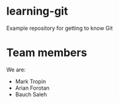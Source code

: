 # learning-git
Example repository for getting to know Git

# Team members

We are:

* Mark Tropin
* Arian Forotan
* Bauch Saleh
